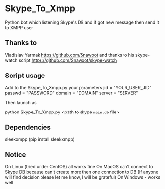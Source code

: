 Skype_To_Xmpp
=============

Python bot which listening Skype's DB and if got new message then send it to XMPP user

Thanks to 
----------
Vladislav Yarmak
https://github.com/Snawoot
and thanks to his skype-watch script
https://github.com/Snawoot/skype-watch

Script usage
------------

Add to the Skype_To_Xmpp.py your parameters
jid = "YOUR_USER_JID"
passwd = "PASSWORD"
domain = "DOMAIN"
server = "SERVER"

Then launch as

python Skype_To_Xmpp.py <path to skype `main.db` file> <watch interval in seconds>

Dependencies
------------
sleekxmpp (pip install sleekxmpp)

Notice
------
On Linux (tried under CentOS) all works fine
On MacOS can't connect to Skype DB because can't create more then one connection to DB (If anyone will find decision please let me know, I will be grateful)
On Windows - works well
